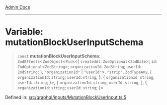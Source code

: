[Admin Docs](/)

***

# Variable: mutationBlockUserInputSchema

> `const` **mutationBlockUserInputSchema**: `ZodEffects`\<`ZodObject`\<`Pick`\<\{ `createdAt`: `ZodOptional`\<`ZodDate`\>; `id`: `ZodOptional`\<`ZodString`\>; `organizationId`: `ZodString`; `userId`: `ZodString`; \}, `"organizationId"` \| `"userId"`\>, `"strip"`, `ZodTypeAny`, \{ `organizationId`: `string`; `userId`: `string`; \}, \{ `organizationId`: `string`; `userId`: `string`; \}\>, \{ `organizationId`: `string`; `userId`: `string`; \}, \{ `organizationId`: `string`; `userId`: `string`; \}\>

Defined in: [src/graphql/inputs/MutationBlockUserInput.ts:5](https://github.com/Sourya07/talawa-api/blob/583d62db9438de398bb9012a4a2617e2cb268b08/src/graphql/inputs/MutationBlockUserInput.ts#L5)
